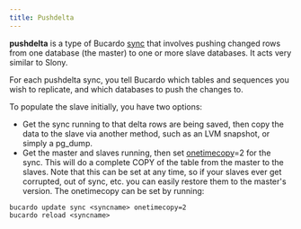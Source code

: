 ```yaml
---
title: Pushdelta
---
```


**pushdelta** is a type of Bucardo [sync](/Bucardo/sync "wikilink") that involves pushing changed rows from one database (the master) to one or more slave databases. It acts very similar to Slony.

For each pushdelta sync, you tell Bucardo which tables and sequences you wish to replicate, and which databases to push the changes to.

To populate the slave initially, you have two options:

-    Get the sync running to that delta rows are being saved, then copy the data to the slave via another method, such as an LVM snapshot, or simply a pg_dump.
-    Get the master and slaves running, then set [onetimecopy](/Bucardo/onetimecopy "wikilink")=2 for the sync. This will do a complete COPY of the table from the master to the slaves. Note that this can be set at any time, so if your slaves ever get corrupted, out of sync, etc. you can easily restore them to the master's version. The onetimecopy can be set by running:


    bucardo update sync <syncname> onetimecopy=2
    bucardo reload <syncname>

